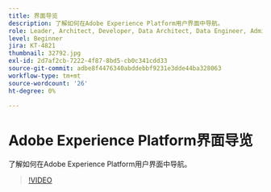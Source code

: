 ```yaml
---
title: 界面导览
description: 了解如何在Adobe Experience Platform用户界面中导航。
role: Leader, Architect, Developer, Data Architect, Data Engineer, Admin, User
level: Beginner
jira: KT-4821
thumbnail: 32792.jpg
exl-id: 2d7af2cb-7222-4f87-8bd5-cb0c341cdd33
source-git-commit: adbe8f4476340abddebbf9231e3dde44ba328063
workflow-type: tm+mt
source-wordcount: '26'
ht-degree: 0%

---
```


# Adobe Experience Platform界面导览

了解如何在Adobe Experience Platform用户界面中导航。

>[!VIDEO](https://video.tv.adobe.com/v/32792?quality=12&learn=on)


